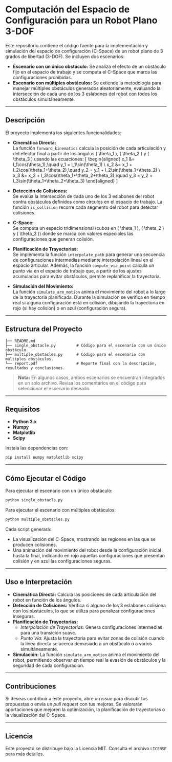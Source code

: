 # Computación del Espacio de Configuración para un Robot Plano 3-DOF

Este repositorio contiene el código fuente para la implementación y simulación del espacio de configuración (C-Space) de un robot plano de 3 grados de libertad (3-DOF). Se incluyen dos escenarios:  
- **Escenario con un único obstáculo:** Se analiza el efecto de un obstáculo fijo en el espacio de trabajo y se computa el C-Space que marca las configuraciones prohibidas.  
- **Escenario con múltiples obstáculos:** Se extiende la metodología para manejar múltiples obstáculos generados aleatoriamente, evaluando la intersección de cada uno de los 3 eslabones del robot con todos los obstáculos simultáneamente.

---

## Descripción

El proyecto implementa las siguientes funcionalidades:

- **Cinemática Directa:**  
  La función `forward_kinematics` calcula la posición de cada articulación y del efector final a partir de los ángulos \( \theta_1 \), \( \theta_2 \) y \( \theta_3 \) usando las ecuaciones:
  \[
  \begin{aligned}
  x_1 &= l_1\cos(\theta_1),\quad y_1 = l_1\sin(\theta_1) \\
  x_2 &= x_1 + l_2\cos(\theta_1+\theta_2),\quad y_2 = y_1 + l_2\sin(\theta_1+\theta_2) \\
  x_3 &= x_2 + l_3\cos(\theta_1+\theta_2+\theta_3),\quad y_3 = y_2 + l_3\sin(\theta_1+\theta_2+\theta_3)
  \end{aligned}
  \]
  
- **Detección de Colisiones:**  
  Se evalúa la intersección de cada uno de los 3 eslabones del robot contra obstáculos definidos como círculos en el espacio de trabajo. La función `is_collision` recorre cada segmento del robot para detectar colisiones.

- **C-Space:**  
  Se computa un espacio tridimensional (cubos en \( \theta_1 \), \( \theta_2 \) y \( \theta_3 \)) donde se marca con valores especiales las configuraciones que generan colisión.

- **Planificación de Trayectorias:**  
  Se implementa la función `interpolate_path` para generar una secuencia de configuraciones intermedias mediante interpolación lineal en el espacio articular. Además, la función `compute_via_point` calcula un punto vía en el espacio de trabajo que, a partir de los ajustes acumulados para evitar obstáculos, permite replanificar la trayectoria.

- **Simulación del Movimiento:**  
  La función `simulate_arm_motion` anima el movimiento del robot a lo largo de la trayectoria planificada. Durante la simulación se verifica en tiempo real si alguna configuración está en colisión, dibujando la trayectoria en rojo (si hay colisión) o en azul (configuración segura).

---

## Estructura del Proyecto

```
├── README.md
├── single_obstacle.py         # Código para el escenario con un único obstáculo.
├── multiple_obstacles.py      # Código para el escenario con múltiples obstáculos.
└── report.pdf                 # Reporte final con la descripción, resultados y conclusiones.
```

> **Nota:** En algunos casos, ambos escenarios se encuentran integrados en un solo archivo. Revisa los comentarios en el código para seleccionar el escenario deseado.

---

## Requisitos

- **Python 3.x**
- **Numpy**
- **Matplotlib**
- **Scipy**

Instala las dependencias con:

```bash
pip install numpy matplotlib scipy
```

---

## Cómo Ejecutar el Código

Para ejecutar el escenario con un único obstáculo:

```bash
python single_obstacle.py
```

Para ejecutar el escenario con múltiples obstáculos:

```bash
python multiple_obstacles.py
```

Cada script generará:
- La visualización del C-Space, mostrando las regiones en las que se producen colisiones.
- Una animación del movimiento del robot desde la configuración inicial hasta la final, indicando en rojo aquellas configuraciones que presentan colisión y en azul las configuraciones seguras.

---

## Uso e Interpretación

- **Cinemática Directa:** Calcula las posiciones de cada articulación del robot en función de los ángulos.
- **Detección de Colisiones:** Verifica si alguno de los 3 eslabones colisiona con los obstáculos, lo que se utiliza para penalizar configuraciones inseguras.
- **Planificación de Trayectorias:**  
  - *Interpolación de Trayectorias:* Genera configuraciones intermedias para una transición suave.  
  - *Punto Vía:* Ajusta la trayectoria para evitar zonas de colisión cuando la línea directa se acerca demasiado a un obstáculo o a varios simultáneamente.
- **Simulación:** La función `simulate_arm_motion` anima el movimiento del robot, permitiendo observar en tiempo real la evasión de obstáculos y la seguridad de cada configuración.

---

## Contribuciones

Si deseas contribuir a este proyecto, abre un *issue* para discutir tus propuestas o envía un *pull request* con tus mejoras. Se valorarán aportaciones que mejoren la optimización, la planificación de trayectorias o la visualización del C-Space.

---

## Licencia

Este proyecto se distribuye bajo la Licencia MIT. Consulta el archivo `LICENSE` para más detalles.

